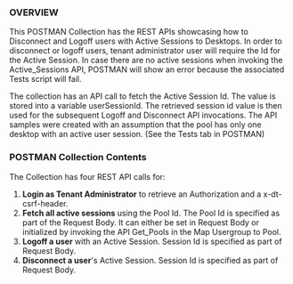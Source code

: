 ### OVERVIEW

This POSTMAN Collection has the REST APIs showcasing how to Disconnect and Logoff users with Active Sessions to Desktops. In order to disconnect or logoff users, tenant administrator user will require the Id for the Active Session. In case there are no active sessions when invoking the Active_Sessions API, POSTMAN will show an error because the associated Tests script will fail.

The collection has an API call to fetch the Active Session Id. The value is stored into a variable userSessionId. The retrieved session id value is then used for the subsequent Logoff and Disconnect API invocations. The API samples were created with an assumption that the pool has only one desktop with an active user session. (See the Tests tab in POSTMAN)

### POSTMAN Collection Contents

The Collection has four REST API calls for:

1. **Login as Tenant Administrator** to retrieve an Authorization and a x-dt-csrf-header.
2. **Fetch all active sessions** using the Pool Id. The Pool Id is specified as part of the Request Body. It can either be set in Request Body or initialized by invoking the API Get_Pools in the Map Usergroup to Pool.
3. **Logoff a user** with an Active Session. Session Id is specified as part of Request Body.
4. **Disconnect a user**'s Active Session. Session Id is specified as part of Request Body.